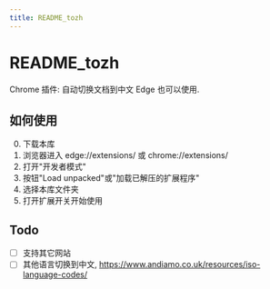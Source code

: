```yaml
---
title: README_tozh
---
```


# README_tozh

Chrome 插件: 自动切换文档到中文
Edge 也可以使用.

## 如何使用

0. 下载本库
1. 浏览器进入 edge://extensions/ 或 chrome://extensions/
2. 打开"开发者模式"
3. 按钮"Load unpacked"或"加载已解压的扩展程序"
4. 选择本库文件夹
5. 打开扩展开关开始使用

## Todo

- [ ] 支持其它网站
- [ ] 其他语言切换到中文, https://www.andiamo.co.uk/resources/iso-language-codes/
